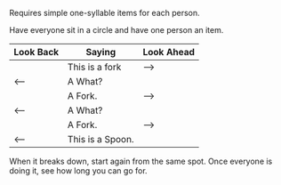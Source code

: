 Requires simple one-syllable items for each person.

Have everyone sit in a circle and have one person an item.

| Look Back | Saying           | Look Ahead | 
| --------- | ---------------- | ---------- |
|           | This is a fork   | -->        |
| <--       | A What?          |            |
|           | A Fork.          | -->        |
| <--       | A What?          |            |
|           | A Fork.          | -->        |
| <--       | This is a Spoon. |            |

When it breaks down, start again from the same spot. Once everyone is doing it, see how long you can go for.